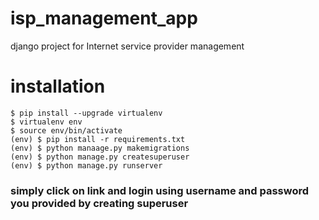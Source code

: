 # isp_management_app
django project for Internet service provider management
<h1>installation</h1>

```
$ pip install --upgrade virtualenv
$ virtualenv env
$ source env/bin/activate
(env) $ pip install -r requirements.txt
(env) $ python manaage.py makemigrations
(env) $ python manage.py createsuperuser
(env) $ python manage.py runserver
```
<h3>simply click on link and login using username and password you provided  by creating superuser</h3>
